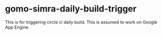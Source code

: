 # gomo-simra-daily-build-trigger

This is for triggering circle ci daily build.
This is assumed to work on Google App Engine.
